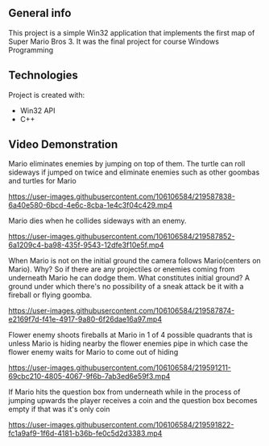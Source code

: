 ## General info
This project is a simple Win32 application that implements the first map of Super Mario Bros 3.
It was the final project for course Windows Programming
	
## Technologies
Project is created with:
* Win32 API
* C++

## Video Demonstration

Mario eliminates enemies by jumping on top of them.
The turtle can roll sideways if jumped on twice and eliminate enemies such as other goombas and turtles for Mario

https://user-images.githubusercontent.com/106106584/219587838-6a40e580-6bcd-4e6c-8cba-1e4c3f04c429.mp4

Mario dies when he collides sideways with an enemy.

https://user-images.githubusercontent.com/106106584/219587852-6a1209c4-ba98-435f-9543-12dfe3f10e5f.mp4

When Mario is not on the initial ground the camera follows Mario(centers on Mario).
Why? So if there are any projectiles or enemies coming from underneath Mario he can dodge them.
What constitutes initial ground? A ground under which there's no possibility of a sneak attack be it with a fireball or flying goomba.

https://user-images.githubusercontent.com/106106584/219587874-e2169f7d-f41e-4917-9a80-6f26dae16a97.mp4

Flower enemy shoots fireballs at Mario in 1 of 4 possible quadrants that is unless Mario is hiding nearby the flower enemies pipe in which case the flower enemy waits for Mario to come out of hiding

https://user-images.githubusercontent.com/106106584/219591211-69cbc210-4805-4067-9f6b-7ab3ed6e59f3.mp4

If Mario hits the question box from underneath while in the process of jumping upwards the player receives a coin and the question box becomes empty if that was it's only coin

https://user-images.githubusercontent.com/106106584/219591822-fc1a9af9-1f6d-4181-b36b-fe0c5d2d3383.mp4

